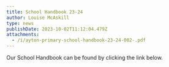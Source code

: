 ```yaml
---
title: School Handbook 23-24
author: Louise McAskill
type: news
publishDate: 2023-10-02T11:12:04.479Z
attachments:
  - /i/ayton-primary-school-handbook-23-24-002-.pdf
---
```

Our School Handbook can be found by clicking the link below.